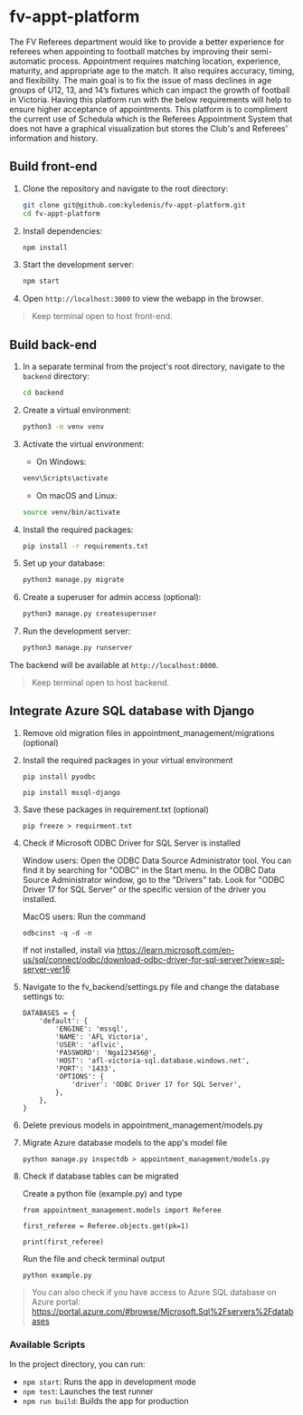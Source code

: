 # fv-appt-platform

The FV Referees department would like to provide a better experience for referees when appointing to football matches by improving their semi-automatic process. Appointment requires matching location, experience, maturity, and appropriate age to the match. It also requires accuracy, timing, and flexibility. The main goal is to fix the issue of mass declines in age groups of U12, 13, and 14’s fixtures which can impact the growth of football in Victoria. Having this platform run with the below requirements will help to ensure higher acceptance of appointments. This platform is to compliment the current use of Schedula which is the Referees Appointment System that does not have a graphical visualization but stores the Club's and Referees' information and history.

## Build front-end

1. Clone the repository and navigate to the root directory:

    ```bash
    git clone git@github.com:kyledenis/fv-appt-platform.git
    cd fv-appt-platform
    ```

2. Install dependencies:

    ```bash
    npm install
    ```

3. Start the development server:

    ```bash
    npm start
    ```

4. Open `http://localhost:3000` to view the webapp in the browser.

> Keep terminal open to host front-end.

## Build back-end

1. In a separate terminal from the project's root directory, navigate to the `backend` directory:

    ```bash
    cd backend
    ```

2. Create a virtual environment:

    ```bash
    python3 -m venv venv
    ```

3. Activate the virtual environment:
    - On Windows:

    ```bash
    venv\Scripts\activate
    ```

    - On macOS and Linux:

    ```bash
    source venv/bin/activate
    ```

4. Install the required packages:

    ```bash
    pip install -r requirements.txt
    ```

5. Set up your database:

    ```bash
    python3 manage.py migrate
    ```

6. Create a superuser for admin access (optional):

    ```bash
    python3 manage.py createsuperuser
    ```

7. Run the development server:

    ```bash
    python3 manage.py runserver
    ```

The backend will be available at `http://localhost:8000`.

> Keep terminal open to host backend.
## Integrate Azure SQL database with Django

1. Remove old migration files in appointment_management/migrations (optional)

2. Install the required packages in your virtual environment
    ```
    pip install pyodbc
    ```
    ```
    pip install mssql-django
    ```

3. Save these packages in requirement.txt (optional)

    ```
    pip freeze > requirment.txt
    ```

4. Check if Microsoft ODBC Driver for SQL Server is installed

    Window users:
    Open the ODBC Data Source Administrator tool. You can find it by searching for "ODBC" in the Start menu.
    In the ODBC Data Source Administrator window, go to the "Drivers" tab.
    Look for "ODBC Driver 17 for SQL Server" or the specific version of the driver you installed.

    MacOS users:
    Run the command
    ```
    odbcinst -q -d -n
    ```
    If not installed, install via https://learn.microsoft.com/en-us/sql/connect/odbc/download-odbc-driver-for-sql-server?view=sql-server-ver16

5. Navigate to the fv_backend/settings.py file and change the database settings to:

    ```
    DATABASES = {
        'default': {
            'ENGINE': 'mssql',
            'NAME': 'AFL Victoria',
            'USER': 'aflvic',
            'PASSWORD': 'Nga123456@',
            'HOST': 'afl-victoria-sql.database.windows.net',
            'PORT': '1433',
            'OPTIONS': {
                'driver': 'ODBC Driver 17 for SQL Server',
            },
        },
    }
    ```
6. Delete previous models in appointment_management/models.py

7. Migrate Azure database models to the app's model file

    ```
    python manage.py inspectdb > appointment_management/models.py
    ```

8. Check if database tables can be migrated 

    Create a python file (example.py) and type

    ```
    from appointment_management.models import Referee

    first_referee = Referee.objects.get(pk=1)

    print(first_referee)
    ```
    Run the file and check terminal output

    ```
    python example.py
    ```
> You can also check if you have access to Azure SQL database on Azure portal: https://portal.azure.com/#browse/Microsoft.Sql%2Fservers%2Fdatabases

### Available Scripts

In the project directory, you can run:

- `npm start`: Runs the app in development mode
- `npm test`: Launches the test runner
- `npm run build`: Builds the app for production
